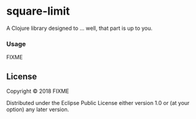 # square-limit

A Clojure library designed to ... well, that part is up to you.

### Usage

FIXME

## License

Copyright © 2018 FIXME

Distributed under the Eclipse Public License either version 1.0 or (at your
option) any later version.
